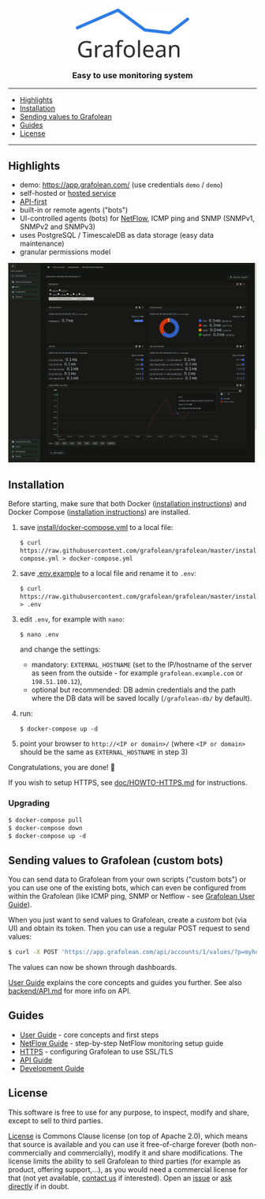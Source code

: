 <p align="center"><a href="https://grafolean.com/"><img src="frontend/public/logo.svg" alt="Grafolean" width="230" height="99" /></a></p>

<h3 align="center">Easy to use monitoring system</h3>

---

- [Highlights](#highlights)
- [Installation](#installation)
- [Sending values to Grafolean](#quick-start---sending-values-to-grafolean)
- [Guides](#guides)
- [License](#license)

---

## Highlights

- demo: https://app.grafolean.com/ (use credentials `demo` / `demo`)
- self-hosted or [hosted service](https://app.grafolean.com/)
- [API-first](https://app.grafolean.com/api-doc/)
- built-in or remote agents ("bots")
- UI-controlled agents (bots) for [NetFlow](doc/HOWTO-NetFlow.md), ICMP ping and SNMP (SNMPv1, SNMPv2 and SNMPv3)
- uses PostgreSQL / TimescaleDB as data storage (easy data maintenance)
- granular permissions model

![screenshot](doc/NetFlow/dashboard.png)


## Installation

Before starting, make sure that both Docker ([installation instructions](https://docs.docker.com/install/)) and Docker Compose ([installation instructions](https://docs.docker.com/compose/install/)) are installed.

1) save [install/docker-compose.yml](https://raw.githubusercontent.com/grafolean/grafolean/master/install/docker-compose.yml) to a local file:

    ```
    $ curl https://raw.githubusercontent.com/grafolean/grafolean/master/install/docker-compose.yml > docker-compose.yml
    ```

2) save [.env.example](https://raw.githubusercontent.com/grafolean/grafolean/master/install/.env.example) to a local file and rename it to `.env`:

    ```
    $ curl https://raw.githubusercontent.com/grafolean/grafolean/master/install/.env.example > .env
    ```

3) edit `.env`, for example with `nano`:
    ```
    $ nano .env
    ```
     and change the settings:

    - mandatory: `EXTERNAL_HOSTNAME` (set to the IP/hostname of the server as seen from the outside - for example `grafolean.example.com` or `198.51.100.12`),
    - optional but recommended: DB admin credentials and the path where the DB data will be saved locally (`/grafolean-db/` by default).

4) run:
    ```
    $ docker-compose up -d
    ```

5) point your browser to `http://<IP or domain>/` (where `<IP or domain>` should be the same as `EXTERNAL_HOSTNAME` in step 3)

Congratulations, you are done! :rocket:

If you wish to setup HTTPS, see [doc/HOWTO-HTTPS.md](doc/HOWTO-HTTPS.md) for instructions.

### Upgrading

```
$ docker-compose pull
$ docker-compose down
$ docker-compose up -d
```

## Sending values to Grafolean (custom bots)

You can send data to Grafolean from your own scripts ("custom bots") or you can use one of the existing bots, which can even be configured from within the Grafolean (like ICMP ping, SNMP or Netflow - see [Grafolean User Guide](doc/user-guide.md)).

When you just want to send values to Grafolean, create a *custom* bot (via UI) and obtain its token. Then you can use a regular POST request to send values:

```bash
$ curl -X POST 'https://app.grafolean.com/api/accounts/1/values/?p=myhouse.livingroom.humidity&v=57.3&b=<BotAPIToken>'
```

The values can now be shown through dashboards.

[User Guide](doc/user-guide.md) explains the core concepts and guides you further. See also [backend/API.md](backend/API.md) for more info on API.


## Guides

- [User Guide](doc/user-guide.md) - core concepts and first steps
- [NetFlow Guide](doc/HOWTO-NetFlow.md) - step-by-step NetFlow monitoring setup guide
- [HTTPS](doc/HOWTO-HTTPS.md) - configuring Grafolean to use SSL/TLS
- [API Guide](backend/API.md)
- [Development Guide](doc/HOWTO-dev.md)


## License

This software is free to use for any purpose, to inspect, modify and share, except to sell to third parties.

[License](LICENSE.md) is Commons Clause license (on top of Apache 2.0), which means that source is available and you can use it free-of-charge forever (both non-commercially and commercially), modify it and share modifications. The license limits the ability to sell Grafolean to third parties (for example as product, offering support,...), as you would need a commercial license for that (not yet available, [contact us](mailto:info@grafolean.com) if interested). Open an [issue](https://github.com/grafolean/grafolean/issues) or [ask directly](mailto:info@grafolean.com) if in doubt.
